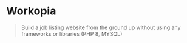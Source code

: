 # Workopia 

> Build a job listing website from the ground up without using any frameworks or libraries (PHP 8, MYSQL)
